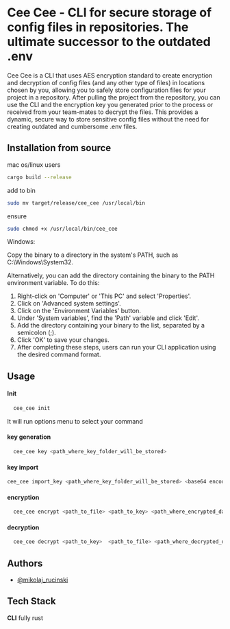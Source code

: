# Cee Cee - CLI for secure storage of config files in repositories. The ultimate successor to the outdated .env




Cee Cee is a CLI that uses AES encryption standard to create encryption and decryption of config files (and any other type of files) in locations chosen by you, allowing you to safely store configuration files for your project in a repository. After pulling the project from the repository, you can use the CLI and the encryption key you generated prior to the process or received from your team-mates to decrypt the files. This provides a dynamic, secure way to store sensitive config files without the need for creating outdated and cumbersome .env files.

## Installation from source
mac os/linux users
```zsh
cargo build --release
```
add to bin
```zsh
sudo mv target/release/cee_cee /usr/local/bin
```
ensure
```zsh
sudo chmod +x /usr/local/bin/cee_cee
```

Windows:

Copy the binary to a directory in the system's PATH, such as C:\Windows\System32.

Alternatively, you can add the directory containing the binary to the PATH environment variable. To do this:

1. Right-click on 'Computer' or 'This PC' and select 'Properties'.
2. Click on 'Advanced system settings'.
3. Click on the 'Environment Variables' button.
4. Under 'System variables', find the 'Path' variable and click 'Edit'.
5. Add the directory containing your binary to the list, separated by a semicolon (;).
6. Click 'OK' to save your changes.
7. After completing these steps, users can run your CLI application using the desired command format.





## Usage

#### Init

```bash
  cee_cee init
```

It will run options menu to select your command

#### key generation

```bash
  cee_cee key <path_where_key_folder_will_be_stored>
```
#### key import 
```bash
cee_cee import_key <path_where_key_folder_will_be_stored> <base64 encoded key>
```

#### encryption 

```bash
  cee_cee encrypt <path_to_file> <path_to_key> <path_where_encrypted_data_folder_will_be_stored>
```

#### decryption

```bash
  cee_cee decrypt <path_to_key>  <path_to_file> <path_where_decrypted_data_folder_will_be_stored>
```


## Authors

- [@mikolaj_rucinski](https://www.linkedin.com/in/mikolaj-rucinski)


## Tech Stack

**CLI** fully rust

